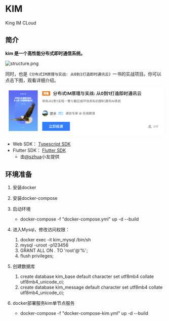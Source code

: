 # KIM

King IM CLoud

## 简介

**kim 是一个高性能分布式即时通信系统。**

![structure.png](https://p1-juejin.byteimg.com/tos-cn-i-k3u1fbpfcp/2633b07fd1a144d685ceed9be5f64911~tplv-k3u1fbpfcp-watermark.image)

同时，也是`《分布式IM原理与实战: 从0到1打造即时通讯云》`一书的实战项目。你可以点击下图，观看详细介绍。

[![book](./book.png)](https://juejin.cn/book/6963277002044342311)

- Web SDK： [Typescript SDK](https://github.com/klintcheng/kim_web_sdk)
- Flutter SDK： [Flutter SDK](https://github.com/szhua/KimSdk)
  - 由[@szhua](https://github.com/szhua)小友提供

## 环境准备

1. 安装docker
2. 安装docker-compose
3. 启动环境
   -  docker-compose -f "docker-compose.yml" up -d --build
4. 进入Mysql，修改访问权限：
   1. docker exec -it kim_mysql /bin/sh
   2. mysql -uroot -p123456
   3. GRANT ALL ON *.* TO 'root'@'%';
   4. flush privileges;
5. 创建数据库
   1. create database kim_base default character set utf8mb4 collate utf8mb4_unicode_ci;
   2. create database kim_message default character set utf8mb4 collate utf8mb4_unicode_ci;

6. docker部署服务kim单节点服务
   - docker-compose -f "docker-compose-kim.yml" up -d --build